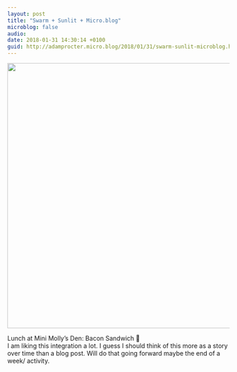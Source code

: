 ```yaml
---
layout: post
title: "Swarm + Sunlit + Micro.blog"
microblog: false
audio: 
date: 2018-01-31 14:30:14 +0100
guid: http://adamprocter.micro.blog/2018/01/31/swarm-sunlit-microblog.html
---
```




<img src="http://discursive.adamprocter.co.uk/uploads/2018/5a14cb839c.jpg" width="600" height="600" style="height: auto;" />

Lunch at Mini Molly’s Den: Bacon Sandwich 🥪<br />I am liking this integration a lot. I guess I should think of this more as a story over time than a blog post. Will do that going forward maybe the end of a week/ activity. 


